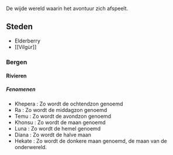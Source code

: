 De wijde wereld waarin het avontuur zich afspeelt.

## Steden
- Elderberry
- [[Vilgùr]]


### Bergen


#### Rivieren


##### Fenomenen
- Khepera : Zo wordt de ochtendzon genoemd
- Ra : Zo wordt de middagzon genoemd
- Temu : Zo wordt de avondzon genoemd
- Khonsu : Zo wordt de maan genoemd
- Luna : Zo wordt de hemel genoemd
- Diana : Zo wordt de halve maan
- Hekate : Zo wordt de donkere maan genoemd, de maan van de onderwereld.
